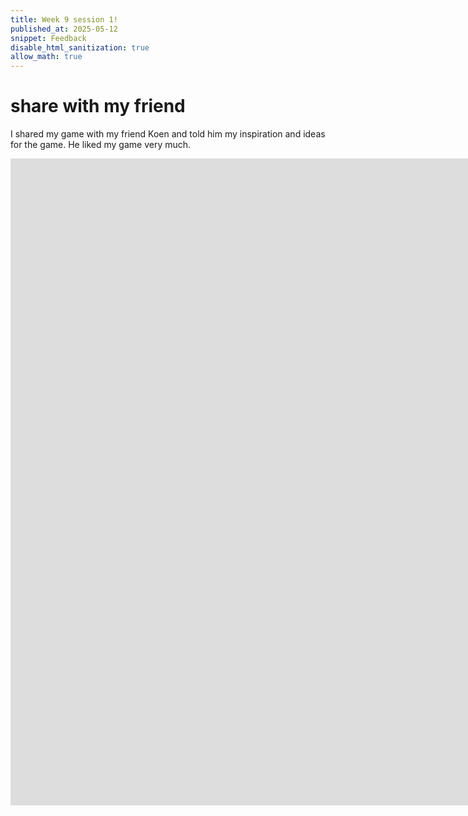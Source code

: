 ```yaml
---
title: Week 9 session 1!
published_at: 2025-05-12
snippet: Feedback
disable_html_sanitization: true
allow_math: true
---
```


# share with my friend

I shared my game with my friend Koen and told him my inspiration and ideas for the game. He liked my game very much.
<iframe width="1840" height="1035" src="https://www.youtube.com/embed/6JbyekBxLg8" title="share game with my friend" frameborder="0" allow="accelerometer; autoplay; clipboard-write; encrypted-media; gyroscope; picture-in-picture; web-share" referrerpolicy="strict-origin-when-cross-origin" allowfullscreen></iframe>
